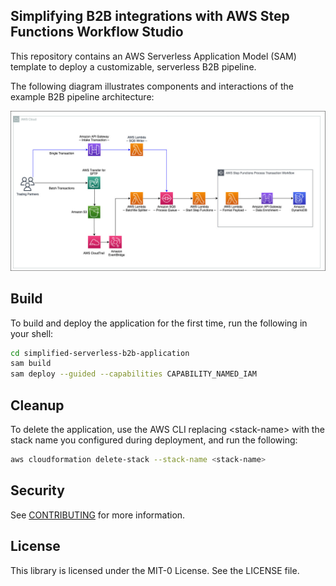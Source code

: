 ## Simplifying B2B integrations with AWS Step Functions Workflow Studio

This repository contains an AWS Serverless Application Model (SAM) template to deploy a customizable, serverless B2B pipeline. 

The following diagram illustrates components and interactions of the example B2B pipeline architecture:

![](./b2b-pipeline-architecture.jpg)

## Build

To build and deploy the application for the first time, run the following in your shell:

```bash
cd simplified-serverless-b2b-application
sam build
sam deploy --guided --capabilities CAPABILITY_NAMED_IAM
```
## Cleanup

To delete the application, use the AWS CLI replacing &lt;stack-name&gt; with the stack name you configured during deployment, and run the following:

```bash
aws cloudformation delete-stack --stack-name <stack-name>
```

## Security

See [CONTRIBUTING](CONTRIBUTING.md#security-issue-notifications) for more information.

## License

This library is licensed under the MIT-0 License. See the LICENSE file.

